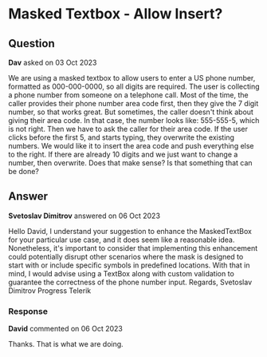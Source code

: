 # Masked Textbox - Allow Insert?

## Question

**Dav** asked on 03 Oct 2023

We are using a masked textbox to allow users to enter a US phone number, formatted as 000-000-0000, so all digits are required. The user is collecting a phone number from someone on a telephone call. Most of the time, the caller provides their phone number area code first, then they give the 7 digit number, so that works great. But sometimes, the caller doesn't think about giving their area code. In that case, the number looks like: 555-555-5, which is not right. Then we have to ask the caller for their area code. If the user clicks before the first 5, and starts typing, they overwrite the existing numbers. We would like it to insert the area code and push everything else to the right. If there are already 10 digits and we just want to change a number, then overwrite. Does that make sense? Is that something that can be done?

## Answer

**Svetoslav Dimitrov** answered on 06 Oct 2023

Hello David, I understand your suggestion to enhance the MaskedTextBox for your particular use case, and it does seem like a reasonable idea. Nonetheless, it's important to consider that implementing this enhancement could potentially disrupt other scenarios where the mask is designed to start with or include specific symbols in predefined locations. With that in mind, I would advise using a TextBox along with custom validation to guarantee the correctness of the phone number input. Regards, Svetoslav Dimitrov Progress Telerik

### Response

**David** commented on 06 Oct 2023

Thanks. That is what we are doing.
